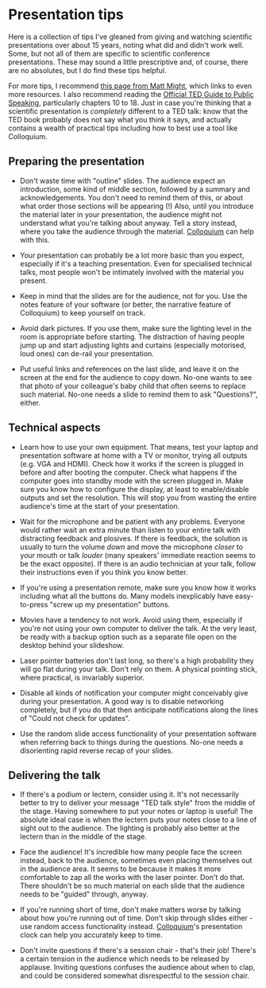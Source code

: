 Presentation tips
=================

Here is a collection of tips I've gleaned from giving and watching scientific presentations over about 15 years, noting what did and didn't work well.  Some, but not all of them are specific to scientific conference presentations.  These may sound a little prescriptive and, of course, there are no absolutes, but I do find these tips helpful.

For more tips, I recommend [this page from Matt Might](https://matt.might.net/articles/academic-presentation-tips/), which links to even more resources.  I also recommend reading the [Official TED Guide to Public Speaking](https://www.ted.com/read/ted-talks-the-official-ted-guide-to-public-speaking), particularly chapters 10 to 18.  Just in case you're thinking that a scientific presentation is *completely* different to a TED talk: know that the TED book probably does not say what you think it says, and actually contains a wealth of practical tips including how to best use a tool like Colloquium.


Preparing the presentation
--------------------------

* Don't waste time with "outline" slides.  The audience expect an introduction, some kind of middle section, followed by a summary and acknowledgements.  You don't need to remind them of this, or about what order those sections will be appearing (!)  Also, until you introduce the material later in your presentation, the audience might not understand what you're talking about anyway.  Tell a story instead, where you take the audience through the material.  [Colloquium](https://github.com/taw/colloquium) can help with this.

* Your presentation can probably be a lot more basic than you expect, especially if it's a teaching presentation.  Even for specialised technical talks, most people won't be intimately involved with the material you present.

* Keep in mind that the slides are for the audience, not for you.  Use the notes feature of your software (or better, the narrative feature of Colloquium) to keep yourself on track.

* Avoid dark pictures.  If you use them, make sure the lighting level in the room is appropriate before starting.  The distraction of having people jump up and start adjusting lights and curtains (especially motorised, loud ones) can de-rail your presentation.

* Put useful links and references on the last slide, and leave it on the screen at the end for the audience to copy down.  No-one wants to see that photo of your colleague's baby child that often seems to replace such material.  No-one needs a slide to remind them to ask "Questions?", either.


Technical aspects
-----------------

* Learn how to use your own equipment.  That means, test your laptop and presentation software at home with a TV or monitor, trying all outputs (e.g. VGA and HDMI).  Check how it works if the screen is plugged in before and after booting the computer.  Check what happens if the computer goes into standby mode with the screen plugged in.  Make sure you know how to configure the display, at least to enable/disable outputs and set the resolution.  This will stop you from wasting the entire audience's time at the start of your presentation.

* Wait for the microphone and be patient with any problems.  Everyone would rather wait an extra minute than listen to your entire talk with distracting feedback and plosives.  If there is feedback, the solution is usually to turn the volume *down* and move the microphone *closer* to your mouth or talk *louder* (many speakers' immediate reaction seems to be the exact opposite).  If there is an audio technician at your talk, follow their instructions even if you think you know better.

* If you're using a presentation remote, make sure you know how it works including what all the buttons do.  Many models inexplicably have easy-to-press "screw up my presentation" buttons.

* Movies have a tendency to not work.  Avoid using them, especially if you're not using your own computer to deliver the talk.  At the very least, be ready with a backup option such as a separate file open on the desktop behind your slideshow.

* Laser pointer batteries don't last long, so there's a high probability they will go flat during your talk.  Don't rely on them.  A physical pointing stick, where practical, is invariably superior.

* Disable all kinds of notification your computer might conceivably give during your presentation.  A good way is to disable networking completely, but if you do that then anticipate notifications along the lines of "Could not check for updates".

* Use the random slide access functionality of your presentation software when referring back to things during the questions.  No-one needs a disorienting rapid reverse recap of your slides.


Delivering the talk
-------------------

* If there's a podium or lectern, consider using it.  It's not necessarily better to try to deliver your message "TED talk style" from the middle of the stage.  Having somewhere to put your notes or laptop is useful!  The absolute ideal case is when the lectern puts your notes close to a line of sight out to the audience.  The lighting is probably also better at the lectern than in the middle of the stage.

* Face the audience!  It's incredible how many people face the screen instead, back to the audience, sometimes even placing themselves out in the audience area.  It seems to be because it makes it more comfortable to zap all the works with the laser pointer.  Don't do that.  There shouldn't be so much material on each slide that the audience needs to be "guided" through, anyway.

* If you're running short of time, don't make matters worse by talking about how you're running out of time.  Don't skip through slides either - use random access functionality instead.   [Colloquium](https://github.com/taw10/colloquium)'s presentation clock can help you accurately keep to time.

* Don't invite questions if there's a session chair - that's their job!  There's a certain tension in the audience which needs to be released by applause.  Inviting questions confuses the audience about when to clap, and could be considered somewhat disrespectful to the session chair.
